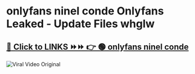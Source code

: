 
 # onlyfans ninel conde Onlyfans Leaked - Update Files whglw

## <h2><a href="https://clipsfans.com/onlyfans_ninel_conde&ref=git">🔗 Click to LINKS ⏩⏩ 👉 🟢 onlyfans ninel conde </a></h2>

<a href="https://clipsfans.com/onlyfans_ninel_conde&ref=git" rel="nofollow" data-target="animated-image.originalLink"><img src="https://i.ibb.co.com/xMMVF88/686577567.gif" alt="Viral Video Original" style="max-width: 100%; display: inline-block;" data-target="animated-image.originalImage"></a>

